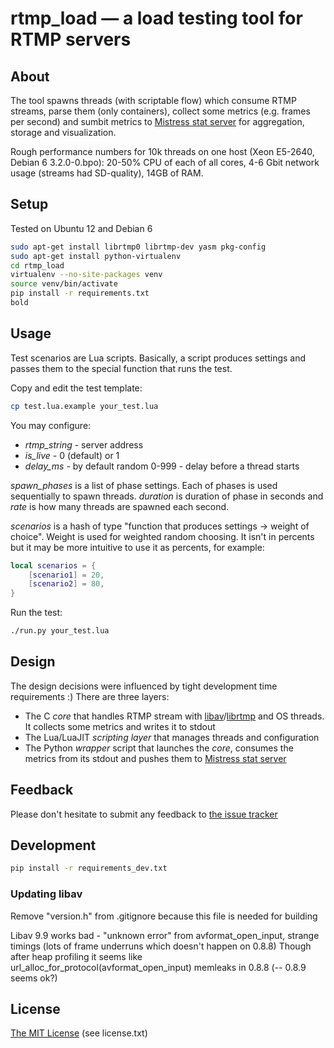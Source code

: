 # rtmp_load — a load testing tool for RTMP servers


## About
The tool spawns threads (with scriptable flow) which consume RTMP streams, parse them (only containers), collect some metrics (e.g. frames per second) and sumbit metrics to [Mistress stat server](https://github.com/fillest/mistress_stat) for aggregation, storage and visualization.

Rough performance numbers for 10k threads on one host (Xeon E5-2640, Debian 6 3.2.0-0.bpo): 20-50% CPU of each of all cores, 4-6 Gbit network usage (streams had SD-quality), 14GB of RAM.


## Setup
Tested on Ubuntu 12 and Debian 6
```bash
sudo apt-get install librtmp0 librtmp-dev yasm pkg-config
sudo apt-get install python-virtualenv
cd rtmp_load
virtualenv --no-site-packages venv
source venv/bin/activate
pip install -r requirements.txt
bold
```


## Usage
Test scenarios are Lua scripts. Basically, a script produces settings and passes them to the special function that runs the test.

Copy and edit the test template:
```bash
cp test.lua.example your_test.lua
```

You may configure:
* *rtmp_string* - server address
* *is_live* - 0 (default) or 1
* *delay_ms* - by default random 0-999 - delay before a thread starts

*spawn_phases* is a list of phase settings. Each of phases is used sequentially to spawn threads. *duration* is duration of phase in seconds and *rate* is how many threads are spawned each second.

*scenarios* is a hash of type "function that produces settings -> weight of choice". Weight is used for weighted random choosing. It isn't in percents but it may be more intuitive to use it as percents, for example:
```lua
local scenarios = {
	[scenario1] = 20,
	[scenario2] = 80,
}
```

Run the test:
```bash
./run.py your_test.lua
```


## Design
The design decisions were influenced by tight development time requirements :)
There are three layers:
* The C *core* that handles RTMP stream with [libav](http://libav.org/)/[librtmp](http://rtmpdump.mplayerhq.hu/librtmp.3.html) and OS threads. It collects some metrics and writes it to stdout
* The Lua/LuaJIT *scripting layer* that manages threads and configuration
* The Python *wrapper* script that launches the *core*, consumes the metrics from its stdout and pushes them to [Mistress stat server](https://github.com/fillest/mistress_stat)


## Feedback
Please don't hesitate to submit any feedback to [the issue tracker](https://github.com/fillest/rtmp_load/issues)


## Development
```bash
pip install -r requirements_dev.txt
```

### Updating libav
Remove "version.h" from .gitignore because this file is needed for building

Libav 9.9 works bad - "unknown error" from avformat_open_input, strange timings (lots of frame underruns which doesn't happen on 0.8.8)
Though after heap profiling it seems like url_alloc_for_protocol(avformat_open_input) memleaks in 0.8.8 (-- 0.8.9 seems ok?)


## License
[The MIT License](http://www.opensource.org/licenses/mit-license.php) (see license.txt)
